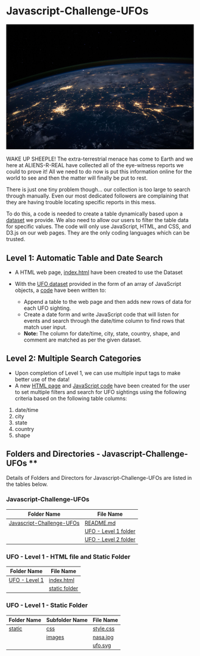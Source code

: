 # Javascript-Challenge-UFOs

![Image](https://github.com/cecileung1208/Javascript-Challenge-UFOs/blob/main/UFO%20-%20Level%201/static/images/nasa.jpg)

WAKE UP SHEEPLE! The extra-terrestrial menace has come to Earth and we here at ALIENS-R-REAL have collected all of the eye-witness reports we could to prove it! All we need to do now is put this information online for the world to see and then the matter will finally be put to rest.

There is just one tiny problem though... our collection is too large to search through manually. Even our most dedicated followers are complaining that they are having trouble locating specific reports in this mess.

To do this, a code is needed to create a table dynamically based upon a [dataset](https://github.com/cecileung1208/Javascript-Challenge-UFOs/blob/main/UFO%20-%20Level%201/static/js/data.js) we provide. We also need to allow our users to filter the table data for specific values. The code will only use JavaScript, HTML, and CSS, and D3.js on our web pages. They are the only coding languages which can be trusted.


## Level 1: Automatic Table and Date Search

* A HTML web page, [index.html](https://github.com/cecileung1208/Javascript-Challenge-UFOs/blob/main/UFO%20-%20Level%201/index.html) have been created to use the Dataset

* With the [UFO dataset](https://github.com/cecileung1208/Javascript-Challenge-UFOs/blob/main/UFO%20-%20Level%201/static/js/data.js) provided in the form of an array of JavaScript objects, a [code](https://github.com/cecileung1208/Javascript-Challenge-UFOs/blob/main/UFO%20-%20Level%201/static/js/app.js) have been written to:
  * Append a table to the web page and then adds new rows of data for each UFO sighting.
  * Create a date form and write JavaScript code that will listen for events and search through the date/time column to find rows that match user input.
  * **Note:** The column for date/time, city, state, country, shape, and comment are matched as per the given dataset.
  
 ## Level 2: Multiple Search Categories
 
* Upon completion of Level 1, we can use multiple input tags to make better use of the data!
* A new [HTML page](https://github.com/cecileung1208/Javascript-Challenge-UFOs/blob/main/UFO%20-%20Level%202/index.html) and [JavaScript code](https://github.com/cecileung1208/Javascript-Challenge-UFOs/blob/main/UFO%20-%20Level%202/static/js/app.js) have been created for the user to set multiple filters and search for UFO sightings using the following criteria based on the following table columns:

 1. date/time <br>
 2. city <br>
 3. state <br>
 4. country <br>
 5. shape <br>
 
 ## Folders and Directories - Javascript-Challenge-UFOs **

Details of Folders and Directors for Javascript-Challenge-UFOs are listed in the tables below.


### Javascript-Challenge-UFOs
| Folder Name    | File Name |
| ------------- | ------------- |
| [Javascript-Challenge-UFOs](https://github.com/cecileung1208/Javascript-Challenge-UFOs)  | [README.md](https://github.com/cecileung1208/Javascript-Challenge-UFOs/blob/main/README.md)|
|                            | [UFO - Level 1 folder](https://github.com/cecileung1208/Javascript-Challenge-UFOs/tree/main/UFO%20-%20Level%201)|
|                            | [UFO - Level 2 folder](https://github.com/cecileung1208/Javascript-Challenge-UFOs/tree/main/UFO%20-%20Level%202)|


### UFO - Level 1 - HTML file and Static Folder

| Folder Name    | File Name |
| ------------- | ------------- |
| [UFO - Level 1](https://github.com/cecileung1208/Javascript-Challenge-UFOs/tree/main/UFO%20-%20Level%201) | [index.html](https://github.com/cecileung1208/Javascript-Challenge-UFOs/blob/main/UFO%20-%20Level%201/index.html)  |
|               | [static folder](https://github.com/cecileung1208/Javascript-Challenge-UFOs/tree/main/UFO%20-%20Level%201/static)  |

### UFO - Level 1 - Static Folder
| Folder Name    | Subfolder Name | File Name |
| ------------- | -------------   | -------------   |
| [static](https://github.com/cecileung1208/Javascript-Challenge-UFOs/tree/main/UFO%20-%20Level%201/static)| [css](https://github.com/cecileung1208/Javascript-Challenge-UFOs/tree/main/UFO%20-%20Level%201/static/css)   | [style.css](https://github.com/cecileung1208/Javascript-Challenge-UFOs/blob/main/UFO%20-%20Level%201/static/css/style.css)   |
| | [images](https://github.com/cecileung1208/Javascript-Challenge-UFOs/tree/main/UFO%20-%20Level%201/static)   | [nasa.jpg](https://github.com/cecileung1208/Javascript-Challenge-UFOs/blob/main/UFO%20-%20Level%201/static/images/nasa.jpg)   |
| | | [ufo.svg](https://github.com/cecileung1208/Javascript-Challenge-UFOs/blob/main/UFO%20-%20Level%201/static/images/ufo.svg)   |





 
 

